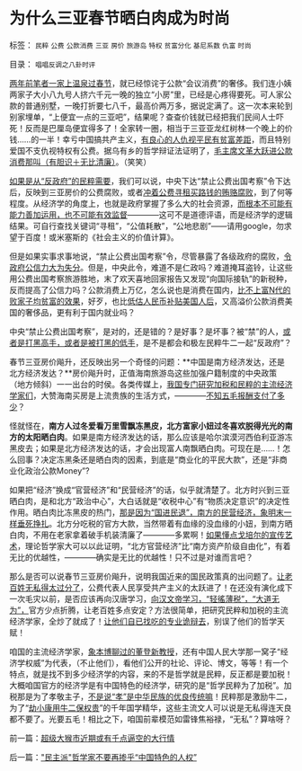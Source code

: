 # 为什么三亚春节晒白肉成为时尚

标签： `民粹` `公费` `公款消费` `三亚` `房价` `旅游岛` `特权` `贫富分化` `基尼系数` `仇富` `时尚` 

目录： `唱唱反调之八卦时评`

[两年前笔者一家上温泉过春节](../../../2009/8/26/大部分实务公务员薪水并不高.md)，就已经惊诧于公款“会议消费”的奢侈。我们连小姨两家子大小八九号人挤六千元一晚的独立“小房”里，已经是心疼得要死。可人家公款的普通别墅，一晚打折要七八千，最高价两万多，据说定满了。这一次本来轮到别家埋单，“上便宜一点的三亚吧”，结果呢？查查价钱就已经把我们民间人士吓死！反而是巴厘岛便宜得多了！全家转一圈，相当于三亚亚龙红树林一个晚上的价钱……的一半！幸亏中国搞共产主义，[有良心的人仇视平民有贫富差距](../../../2009/8/2/行政监管无法减少腐败，无法控制特权最大化定律.md)，而且特别爱国不支仇视特权有公费。据乌有乡的哲学辩证法证明了，[毛主席文革大跃进公款消费那叫（有胆识＋无比清廉）](../../../2009/7/3/看看毛主席是怎样发动文革反腐的.md)。（笑笑）

[如果是从“反政府”的民粹需要](../../../2009/9/26/社会进步从“有私”做起.md)，我们可以说，中央下达“禁止公费出国考察”令下达后，反映到三亚房价的公费腐败，或者[冲着公费寻租买路钱的贿赂腐败](../../../2009/8/14/计划经济的划拨是寻租腐败之源.md)，到了何等程度。从经济学的角度上，也就是政府掌握了多么大的社会资源，[而根本不可能有能力善加运用，也不可能有效监督](../../../2009/5/25/行政效益剪刀差和保守主义：公权分立牵制不能减少腐败.md)————这可不是道德评语，而是经济学的逻辑结果。可自行查找关键词“寻租”，“公值耗散”，“公地悲剧”——请用google，勿求望于百度！或米塞斯的《社会主义的价值计算》。

但是如果实事求事地说，“禁止公费出国考察”令，尽管暴露了各级政府的腐败，[令政府公信力大为失分](../../../2009/9/8/促进民族团结.md)。但是，中央此令，难道不是仁政吗？难道掩耳盗铃，让这些用公费出国考察旅游胜地，末了欢天喜地回家报告又发现“向国际接轨”的新税种，反而提高了公信力吗？公款消费上万亿，怎么说也是消费在国内，[比不上富N代的败家子均贫富的效果](../../../2010/1/28/让富N代败家子造福全人类的价值观.md)，好歹，也比[低估人民币补贴美国人后](../../../2007/11/29/弱国自卑心理造成低估人民币廉价出口的历史性惨剧.md)，又高溢价公款消费美国的奢侈品，更有利于国内就业吗？

中央“禁止公费出国考察”，是对的，还是错的？是好事？是坏事？被“禁”的人，[或者是打黑高手，或者是被打黑的低手](../../../2010/2/10/李庄玉娇的政治觉悟和欧元区破产游戏和经济危机.md)，是不是都会和极左民粹牛二一起“反政府”？

春节三亚房价飚升，还反映出另一个奇怪的问题：**中国是南方经济发达，还是北方经济发达？**房价飚升时，正值海南旅游岛这些加强户籍制度的中央政策（地方倾斜）一一出台的时侯。各类传媒上，[我国专门研究加税和民粹的主流经济学家们](../../../2009/10/17/主流经济学家的选择性阉割.md)，大赞海南买房是上流贵族的生活方式，————[不知五毛报酬支付了多少](../../../2009/11/24/牛二的学术价值和效率分析.md)？

怪就怪在，**南方人过冬爱看万里雪飘冻黑皮，北方富家小妞过冬喜欢脱得光光的南方的太阳晒白肉**。如果是南方经济发达的话，那么应该是哈尔滨漠河西伯利亚游冻黑皮去；如果是北方经济发达的话，才会出现富人南飘晒白肉。可现在是……！怎么回事？决定冻黑条还是晒白肉的因素，到底是“商业化的平民大款”，还是“非商业化政治公款Money”?

如果把“经济”换成“官营经济”和“民营经济”的话，似乎就清楚了。北方时兴到三亚晒白肉，是和北方“政治中心”，大白话就是“收税中心”有“物质决定意识”的决定性作用。晒白肉比冻黑皮的热门，[那是因为“国进民退”，南方的民营经济，象明末一样垂死挣扎](../../../2009/12/17/崇祯皇帝获报“国进民退”.md)。北方分吃税的官方大款，当然带着有血缘的没血缘的小妞，到南方晒白肉，不用在老家拿着破手机装清廉了————多累啊！[如果懂点戈培尔的宣传艺术](../../../2009/6/21/舆论诱导推广科学的发展观.md)，理论哲学家大可以以此证明，“北方官营经济”比“南方资产阶级自由化”，有着无比的优越性，————确实是无比的优越性！只不过是对谁而言吧？

那么是否可以说春节三亚房价飚升，说明我国近来的国民政策真的出问题了。[让老百姓无私得太过分了](../../../2009/12/5/无私的社会是不能反腐败的.md)，公费代表人民享受共产主义的太跃进了！在还没有演化成下一次毛灾以前，是否应该再向汉唐学习，[向汉文帝学习，“轻徭薄税”，“大道无为”，](../../../2010/2/5/人类社会单元“大与小”上下限规模经济.md)官方少点折腾，让老百姓多点安定？方法很简单，把研究民粹和加税的主流经济学家，全炒了就成了！[让他们自已找吃的专业诡辩去](../../../2009/3/28/大学无书：难道诡辩忽悠是传统政治经济学的理论支柱.md)，别误了他们的哲学天赋！

咱国的主流经济学家，[象本博聊过的董登新教授](../../../2009/12/10/专家教授嫌中国税收太轻，“向国际接轨”.md)，还有中国人民大学那一窝子“经济学权威”为代表，（不止他们），看他们公开的社论、评论、博文，等等！有一个特点，就是找不到多少经济学的内容，来的不是哲学就是民粹，反正都是要加税！大概咱国官方的经济学是有中国特色的经济学，研究的是“哲学民粹为了加税”。加税那是为了孝敬主子，[不是说“孝”是中华民族的优良传统嘛](../../../2009/11/3/中国和古罗马的“孝道德”考究.md)！民粹那是激励牛二，为了“[劫小康用牛二保权贵](../../../2009/10/13/两千年社稷延寿之九字真言.md)”的千年国学精华，这些主流文人可以说是无私得连天良都不要了。光要五毛！相比之下，咱国前辈模范如雷锋焦裕禄，“无私”？算啥呀？

前一篇：[超级大猴市近期或有千点逼空的大行情](../../../2010/2/22/超级大猴市近期或有千点逼空的大行情.md)

后一篇：[&quot;民主派&quot;哲学家不要再掺乎“中国特色的人权”](../../../2010/2/22/&quot;民主派&quot;哲学家不要再掺乎“中国特色的人权”.md)